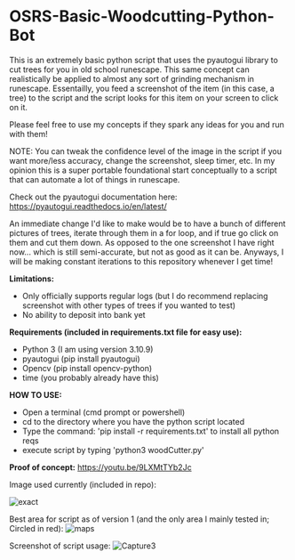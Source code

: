# OSRS-Basic-Woodcutting-Python-Bot
  This is an extremely basic python script that uses the pyautogui library to cut trees for you in old school runescape. This same concept can realistically be applied to almost any sort of grinding mechanism in runescape. Essentailly, you feed a screenshot of the item (in this case, a tree) to the script and the script looks for this item on your screen to click on it. 

Please feel free to use my concepts if they spark any ideas for you and run with them! 

NOTE: You can tweak the confidence level of the image in the script if you want more/less accuracy, change the screenshot, sleep timer, etc. In my opinion this is a super portable foundational start conceptually to a script that can automate a lot of things in runescape.

Check out the pyautogui documentation here: https://pyautogui.readthedocs.io/en/latest/

An immediate change I'd like to make would be to have a bunch of different pictures of trees, iterate through them in a for loop, and if true go click on them and cut them down. As opposed to the one screenshot I have right now... which is still semi-accurate, but not as good as it can be. Anyways, I will be making constant iterations to this repository whenever I get time!

**Limitations:**
- Only officially supports regular logs (but I do recommend replacing screenshot with other types of trees if you wanted to test)
- No ability to deposit into bank yet

**Requirements (included in requirements.txt file for easy use):**
- Python 3 (I am using version 3.10.9)
- pyautogui (pip install pyautogui)
- Opencv (pip install opencv-python)
- time (you probably already have this)

**HOW TO USE:**
- Open a terminal (cmd prompt or powershell)
- cd to the directory where you have the python script located
- Type the command: 'pip install -r requirements.txt'  to install all python reqs
- execute script by typing 'python3 woodCutter.py'

**Proof of concept:**
https://youtu.be/9LXMtTYb2Jc

Image used currently (included in repo):

![exact](https://user-images.githubusercontent.com/33561650/212556907-d7e15abb-bd1d-463b-b120-50ee4e64792b.PNG)

Best area for script as of version 1 (and the only area I mainly tested in; Circled in red):
![maps](https://user-images.githubusercontent.com/33561650/212736826-99720282-0a0c-4a93-9cf5-6bd2fb9ddc6d.PNG)


Screenshot of script usage:
![Capture3](https://user-images.githubusercontent.com/33561650/212556945-9860b6ba-6a80-42ab-88b6-ef17cc4b2503.PNG)

